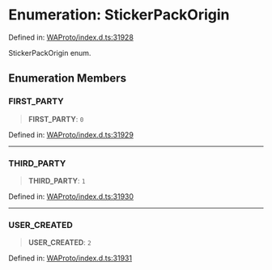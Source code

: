 # Enumeration: StickerPackOrigin

Defined in: [WAProto/index.d.ts:31928](https://github.com/Fokusdotid/Baileys/blob/db1d3e5f41e9eede5877460f9adbb0224021575c/WAProto/index.d.ts#L31928)

StickerPackOrigin enum.

## Enumeration Members

### FIRST\_PARTY

> **FIRST\_PARTY**: `0`

Defined in: [WAProto/index.d.ts:31929](https://github.com/Fokusdotid/Baileys/blob/db1d3e5f41e9eede5877460f9adbb0224021575c/WAProto/index.d.ts#L31929)

***

### THIRD\_PARTY

> **THIRD\_PARTY**: `1`

Defined in: [WAProto/index.d.ts:31930](https://github.com/Fokusdotid/Baileys/blob/db1d3e5f41e9eede5877460f9adbb0224021575c/WAProto/index.d.ts#L31930)

***

### USER\_CREATED

> **USER\_CREATED**: `2`

Defined in: [WAProto/index.d.ts:31931](https://github.com/Fokusdotid/Baileys/blob/db1d3e5f41e9eede5877460f9adbb0224021575c/WAProto/index.d.ts#L31931)
